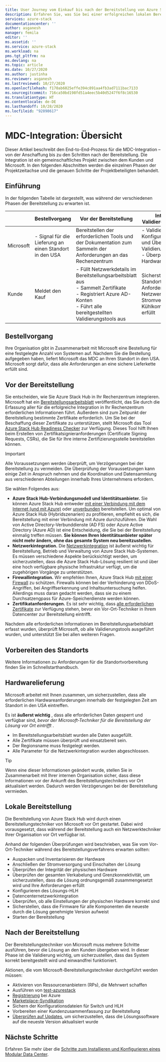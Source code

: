 ```yaml
---
title: User Journey vom Einkauf bis nach der Bereitstellung von Azure Stack Hub | Microsoft-Dokumentation
description: Erfahren Sie, was Sie bei einer erfolgreichen lokalen Bereitstellung eines Modular Data Center (MDC) erwarten können – von der Planung bis zu den Aktionen nach der Bereitstellung.
services: azure-stack
documentationcenter: ''
author: asganesh
manager: femila
editor: ''
ms.assetid: ''
ms.service: azure-stack
ms.workload: na
pms.tgt_pltfrm: na
ms.devlang: na
ms.topic: article
ms.date: 10/27/2020
ms.author: justinha
ms.reviewer: asganesh
ms.lastreviewed: 10/27/2020
ms.openlocfilehash: f170ab6025effe394c891aa4fb3ad7111bac7133
ms.sourcegitcommit: 716ca50bd198fd51a4eec5b40d5247f6f8c16530
ms.translationtype: HT
ms.contentlocale: de-DE
ms.lasthandoff: 10/28/2020
ms.locfileid: "92898617"
---
```

# <a name="mdc-integration-overview"></a>MDC-Integration: Übersicht

Dieser Artikel beschreibt den End-to-End-Prozess für die MDC-Integration – von der Anschaffung bis zu den Schritten nach der Bereitstellung. Die Integration ist ein gemeinschaftliches Projekt zwischen dem Kunden und Microsoft. In den folgenden Abschnitten werden die einzelnen Phasen der Projektzeitachse und die genauen Schritte der Projektbeteiligten behandelt.

## <a name="introduction"></a>Einführung

In der folgenden Tabelle ist dargestellt, was während der verschiedenen Phasen der Bereitstellung zu erwarten ist.

|   |Bestellvorgang  |Vor der Bereitstellung |Integration, Validierung, Transport |Lokale Bereitstellung  |Nach der Bereitstellung |
|---|---------------|---------------|-----------------------------------|--------------------|----------------|
|Microsoft  |- Signal für die Lieferung an einen Standort in den USA    |Bereitstellen der erforderlichen Tools und der Dokumentation zum Sammeln der Anforderungen an das Rechenzentrum  |- Validierung der Konfigurationsartefakte und Überprüfung der Validierungsergebnisse<br>- Überprüfung der Hardwarelieferung  |- Rack und Stack<br>- Netzwerkintegration<br>- Azure Stack Hub-Bereitstellung<br>- Übergabe an den Kunden    |Registrierung und Marketplace-Syndikation|
|Kunde   |Meldet den Kauf   |- Füllt Netzwerkdetails im Bereitstellungsarbeitsblatt aus<br>- Sammelt Zertifikate<br>- Registriert Azure AD-Konten<br>- Führt alle bereitgestellten Validierungstools aus    |Sicherstellen, dass der Standort alle Anforderungen an Netzwerk, Stromversorgung und Kühlkomponenten erfüllt    |- Vorbereitung mit Konfigurationsartefakten für die Bereitstellung<br>- Verfügbarer Netzwerktechniker vom Kunden   |     |


## <a name="order-process"></a>Bestellvorgang

Ihre Organisation gibt in Zusammenarbeit mit Microsoft eine Bestellung für eine festgelegte Anzahl von Systemen auf. Nachdem Sie die Bestellung aufgegeben haben, liefert Microsoft das MDC an Ihren Standort in den USA. Microsoft sorgt dafür, dass alle Anforderungen an eine sichere Lieferkette erfüllt sind. 


## <a name="pre-deployment"></a>Vor der Bereitstellung

Sie entscheiden, wie Sie Azure Stack Hub in Ihr Rechenzentrum integrieren. Microsoft hat ein [Bereitstellungsarbeitsblatt](../operator/azure-stack-deployment-worksheet.md) veröffentlicht, das Sie durch die Erfassung aller für die erfolgreiche Integration in Ihr Rechenzentrum erforderlichen Informationen führt. Außerdem sind zum Zeitpunkt der Bereitstellung bestimmte Zertifikate erforderlich. Um Sie bei der Beschaffung dieser Zertifikate zu unterstützen, stellt Microsoft das Tool [Azure Stack Hub Readiness Checker](../operator/azure-stack-validation-report.md) zur Verfügung. Dieses Tool hilft Ihnen beim Erstellen von Zertifikatsignieranforderungen (Certificate Signing Requests, CSRs), die Sie für Ihre interne Zertifizierungsstelle bereitstellen können. 

>[!Important]
>Alle Voraussetzungen werden überprüft, um Verzögerungen bei der Bereitstellung zu vermeiden. Die Überprüfung der Voraussetzungen kann einige Zeit in Anspruch nehmen und die Koordination und Datensammlung aus verschiedenen Abteilungen innerhalb Ihres Unternehmens erfordern.

Sie wählen Folgendes aus:

- **Azure Stack Hub-Verbindungsmodell und Identitätsanbieter.** Sie können Azure Stack Hub entweder [mit einer Verbindung mit dem Internet (und mit Azure)](../operator/azure-stack-connected-deployment.md) oder [unverbunden](../operator/azure-stack-disconnected-deployment.md) bereitstellen. Um optimal von Azure Stack Hub (Hybridszenarien) zu profitieren, empfiehlt es sich, die Bereitstellung mit einer Verbindung mit Azure durchzuführen. Die Wahl von Active Directory-Verbunddienste (AD FS) oder Azure Active Directory (Azure AD) ist eine Entscheidung, die Sie bei der Bereitstellung einmalig treffen müssen. **Sie können Ihren Identitätsanbieter später nicht mehr ändern, ohne das gesamte System neu bereitzustellen.**
- **Netzwerkintegration.** Die [Netzwerkintegration](../operator/azure-stack-network.md) ist äußerst wichtig für Bereitstellung, Betrieb und Verwaltung von Azure Stack Hub-Systemen. Es müssen verschiedene Aspekte berücksichtigt werden, um sicherzustellen, dass die Azure Stack Hub-Lösung resilient ist und über eine hoch verfügbare physische Infrastruktur verfügt, um die zugehörigen Vorgänge zu unterstützen.
- **Firewallintegration.** Wir empfehlen Ihnen, Azure Stack Hub [mit einer Firewall](../operator/azure-stack-firewall.md) zu schützen. Firewalls können bei der Verhinderung von DDoS-Angriffen, bei Angriffserkennung und Inhaltsuntersuchung helfen. Allerdings muss daran gedacht werden, dass sie zu einem Durchsatzengpass für Azure-Speicherdienste werden können.
- **Zertifikatanforderungen.** Es ist sehr wichtig, dass [alle erforderlichen Zertifikate](../operator/azure-stack-pki-certs.md) zur Verfügung stehen, bevor ein Vor-Ort-Techniker in Ihrem Datencenter zur Bereitstellung eintrifft.

Nachdem alle erforderlichen Informationen im Bereitstellungsarbeitsblatt erfasst wurden, überprüft Microsoft, ob alle Validierungstools ausgeführt wurden, und unterstützt Sie bei allen weiteren Fragen. 

## <a name="site-preparation"></a>Vorbereiten des Standorts

Weitere Informationen zu Anforderungen für die Standortvorbereitung finden Sie im Schnellstarthandbuch.

## <a name="hardware-delivery"></a>Hardwarelieferung

Microsoft arbeitet mit Ihnen zusammen, um sicherzustellen, dass alle erforderlichen Hardwareanforderungen innerhalb der festgelegten Zeit am Standort in den USA eintreffen.  

Es ist **äußerst wichtig** , dass alle erforderlichen Daten gesperrt und verfügbar sind, *bevor der Microsoft-Techniker für die Bereitstellung der Lösung vor Ort eintrifft* .

- Im Bereitstellungsarbeitsblatt wurden alle Daten ausgefüllt. 
- Alle Zertifikate müssen überprüft und einsatzbereit sein.
- Der Regionsname muss festgelegt werden.
- Alle Parameter für die Netzwerkintegration wurden abgeschlossen.

>[!Tip]
>Wenn eine dieser Informationen geändert wurde, stellen Sie in Zusammenarbeit mit Ihrer internen Organisation sicher, dass diese Informationen vor der Ankunft des Bereitstellungstechnikers vor Ort aktualisiert werden. Dadurch werden Verzögerungen bei der Bereitstellung vermieden.

## <a name="onsite-deployment"></a>Lokale Bereitstellung

Die Bereitstellung von Azure Stack Hub wird durch einen Bereitstellungstechniker von Microsoft vor Ort gestartet. Dabei wird vorausgesetzt, dass während der Bereitstellung auch ein Netzwerktechniker Ihrer Organisation vor Ort verfügbar ist.

Anhand der folgenden Überprüfungen wird beschrieben, was Sie vom Vor-Ort-Techniker während des Bereitstellungsverfahrens erwarten sollten:

- Auspacken und Inventarisieren der Hardware
- Anschließen der Stromversorgung und Einschalten der Lösung
- Überprüfen der Integrität der physischen Hardware
- Überprüfen der gesamten Verkabelung und Grenzkonnektivität, um sicherzustellen, dass die Lösung ordnungsgemäß zusammengesetzt wird und Ihre Anforderungen erfüllt
- Konfigurieren des Lösungs-HLH
- Datencenternetzwerkintegration
- Überprüfen, ob alle Einstellungen der physischen Hardware korrekt sind
- Sicherstellen, dass die Firmware für alle Komponenten die neueste durch die Lösung genehmigte Version aufweist
- Starten der Bereitstellung

## <a name="post-deployment"></a>Nach der Bereitstellung

Der Bereitstellungstechniker von Microsoft muss mehrere Schritte ausführen, bevor die Lösung an den Kunden übergeben wird. In dieser Phase ist die Validierung wichtig, um sicherzustellen, dass das System korrekt bereitgestellt wird und einwandfrei funktioniert.

Aktionen, die vom Microsoft-Bereitstellungstechniker durchgeführt werden müssen:

- Aktivieren von Ressourcenanbietern (RPs), die Mehrwert schaffen
- Ausführen von [test-azurestack](../operator/azure-stack-diagnostic-test.md)
- [Registrierung](../operator/azure-stack-registration-role.md) bei Azure
- [Marketplace-Syndikation](../operator/azure-stack-marketplace.md)
- Sichern der Konfigurationsdateien für Switch und HLH
- Vorbereiten einer Kundenzusammenfassung zur Bereitstellung
- [Überprüfen auf Updates](../operator/azure-stack-updates.md), um sicherzustellen, dass die Lösungssoftware auf die neueste Version aktualisiert wurde

## <a name="next-steps"></a>Nächste Schritte

Erfahren Sie mehr über die [Schritte zum Installieren und Konfigurieren eines Modular Data Center](deployment-overview.md).

